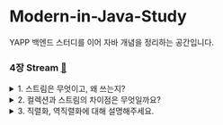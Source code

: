 # Modern-in-Java-Study
YAPP 백엔드 스터디를 이어 자바 개념을 정리하는 공간입니다.


### 4장 Stream [🔗](https://github.com/tape22/Modern-in-Java-Study/blob/main/04-스트림.md)
<details>
<summary>1. 스트림은 무엇이고, 왜 쓰는지?</summary>
<div markdown="1">       

스트림은 데이터의 흐름으로, 컬렉션의 저장 요소들을 연산 처리를 해주는 반복자입니다. for-each로 명시되던 반복 작업을 내부에서 처리하고, 병렬처리를 할 수 있다는 장점이 있어서 java 8부터 등장한 이래로 
널리 쓰이고 있습니다.

</div>
</details>


<details>
<summary>2. 컬렉션과 스트림의 차이점은 무엇일까요?</summary>
<div markdown="1">       
<br>
Collection과 Stream은 데이터를 계산하는 "시점"에 차이가 있습니다. <br>
stream은 요청할 때에 계산이 시작되고, collection은 자료구조가 포함하고 있는 모든 데이터를 메모리에 저장하는 구조이기 때문에, 컬렉션이 추가되기 전에 모두 계산이 되어있어야합니다.
<br>
  

https://bk-investing.tistory.com/42

</div>
</details>


<details>
<summary>3. 직렬화, 역직렬화에 대해 설명해주세요.</summary>
<div markdown="1">       

Serializable (직렬화)는 자바 내부에서 쓰이던 객체나 데이터를 외부에서도 사용할 수 있도록 바이트 형태로 변환하는 기술을 이야기합니다. 역직렬화는 이렇게 직렬화된 바이트 데이터를 다시 객체나 데이터 형태로 바꾸는
것을 의미합니다.

https://nesoy.github.io/articles/2018-04/Java-Serialize

</div>
</details>
